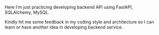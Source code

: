 Here I'm just practicing developing backend API using FastAPI, SQLAlchemy, MySQL.

Kindly hit me some feedback in my coding style and architecture so I can learn or have another idea in developing backend service.